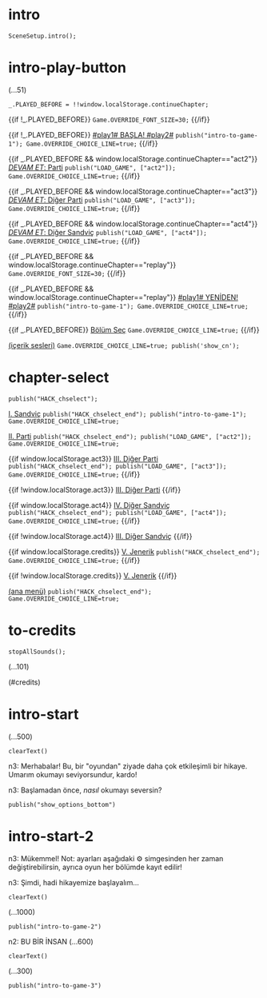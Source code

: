 # intro

`SceneSetup.intro();`

# intro-play-button

(...51)

```
_.PLAYED_BEFORE = !!window.localStorage.continueChapter;
```

{{if !_.PLAYED_BEFORE}}
`Game.OVERRIDE_FONT_SIZE=30;`
{{/if}}

{{if !_.PLAYED_BEFORE}}
[#play1# BAŞLA! #play2#](#intro-start) `publish("intro-to-game-1"); Game.OVERRIDE_CHOICE_LINE=true;`
{{/if}}

{{if _.PLAYED_BEFORE && window.localStorage.continueChapter=="act2"}}
[_DEVAM ET_: Parti](#act2) `publish("LOAD_GAME", ["act2"]); Game.OVERRIDE_CHOICE_LINE=true;`
{{/if}}

{{if _.PLAYED_BEFORE && window.localStorage.continueChapter=="act3"}}
[_DEVAM ET_: Diğer Parti](#act3) `publish("LOAD_GAME", ["act3"]); Game.OVERRIDE_CHOICE_LINE=true;`
{{/if}}

{{if _.PLAYED_BEFORE && window.localStorage.continueChapter=="act4"}}
[_DEVAM ET_: Diğer Sandviç](#act4) `publish("LOAD_GAME", ["act4"]); Game.OVERRIDE_CHOICE_LINE=true;`
{{/if}}

{{if _.PLAYED_BEFORE && window.localStorage.continueChapter=="replay"}}
`Game.OVERRIDE_FONT_SIZE=30;`
{{/if}}

{{if _.PLAYED_BEFORE && window.localStorage.continueChapter=="replay"}}
[#play1# YENİDEN! #play2#](#intro-start) `publish("intro-to-game-1"); Game.OVERRIDE_CHOICE_LINE=true;`
{{/if}}

{{if _.PLAYED_BEFORE}}
[Bölüm Seç](#chapter-select) `Game.OVERRIDE_CHOICE_LINE=true;`
{{/if}}

[(içerik sesleri)](#intro-play-button) `Game.OVERRIDE_CHOICE_LINE=true; publish('show_cn');`

# chapter-select

`publish("HACK_chselect");`

[I. Sandviç](#intro-start) `publish("HACK_chselect_end"); publish("intro-to-game-1"); Game.OVERRIDE_CHOICE_LINE=true;`

[II. Parti](#act2) `publish("HACK_chselect_end"); publish("LOAD_GAME", ["act2"]); Game.OVERRIDE_CHOICE_LINE=true;`

{{if window.localStorage.act3}}
[III. Diğer Parti](#act3) `publish("HACK_chselect_end"); publish("LOAD_GAME", ["act3"]); Game.OVERRIDE_CHOICE_LINE=true;`
{{/if}}

{{if !window.localStorage.act3}}
[III. Diğer Parti]()
{{/if}}

{{if window.localStorage.act4}}
[IV. Diğer Sandviç](#act4) `publish("HACK_chselect_end"); publish("LOAD_GAME", ["act4"]); Game.OVERRIDE_CHOICE_LINE=true;`
{{/if}}

{{if !window.localStorage.act4}}
[III. Diğer Sandviç]()
{{/if}}

{{if window.localStorage.credits}}
[V. Jenerik](#to-credits) `publish("HACK_chselect_end"); Game.OVERRIDE_CHOICE_LINE=true;`
{{/if}}

{{if !window.localStorage.credits}}
[V. Jenerik]()
{{/if}}

[(ana menü)](#intro-play-button) `publish("HACK_chselect_end"); Game.OVERRIDE_CHOICE_LINE=true;`

# to-credits

`stopAllSounds();`

(...101)

(#credits)

# intro-start

(...500)

`clearText()`

n3: Merhabalar! Bu, bir "oyundan" ziyade daha çok etkileşimli bir hikaye. Umarım okumayı seviyorsundur, kardo!

n3: Başlamadan önce, *nasıl* okumayı seversin?

`publish("show_options_bottom")`

# intro-start-2

n3: Mükemmel! Not: ayarları aşağıdaki ⚙ simgesinden her zaman değiştirebilirsin, ayrıca oyun her bölümde kayıt edilir!

n3: Şimdi, hadi hikayemize başlayalım...

`clearText()`

(...1000)

`publish("intro-to-game-2")`

n2: BU BİR İNSAN
(...600)

`clearText()`

(...300)

`publish("intro-to-game-3")`
